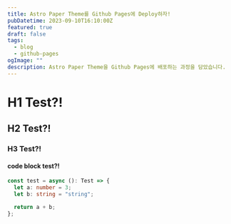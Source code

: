 ```yaml
---
title: Astro Paper Theme를 Github Pages에 Deploy하자!
pubDatetime: 2023-09-10T16:10:00Z
featured: true
draft: false
tags:
  - blog
  - github-pages
ogImage: ""
description: Astro Paper Theme을 Github Pages에 배포하는 과정을 담았습니다.
---
```


# H1 Test?!

## H2 Test?!

### H3 Test?!

#### code block test?!

```typescript
const test = async (): Test => {
  let a: number = 3;
  let b: string = "string";

  return a + b;
};
```
